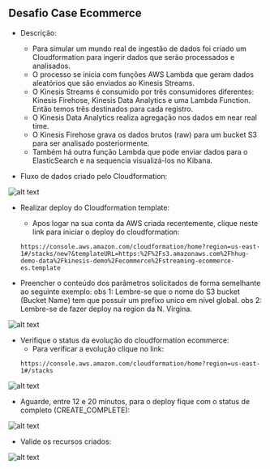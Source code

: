 ## Desafio Case Ecommerce

- Descrição:
    - Para simular um mundo real de ingestão de dados foi criado um Cloudformation para ingerir dados que serão processados e analisados.
    - O processo se inicia com funções AWS Lambda que geram dados aleatórios que são enviados ao Kinesis Streams.
    - O Kinesis Streams é consumido por três consumidores diferentes: Kinesis Firehose, Kinesis Data Analytics e uma Lambda Function. Então temos três destinados para cada registro.
    - O Kinesis Data Analytics realiza agregação nos dados em near real time. 
    - O Kinesis Firehose grava os dados brutos (raw) para um bucket S3 para ser analisado posteriormente.
    - Também há outra função Lambda que pode enviar dados para o ElasticSearch e na sequencia visualizá-los no Kibana.

- Fluxo de dados criado pelo Cloudformation:

![alt text](https://github.com/schmidt-samuel/fia_batalha_de_dados1/blob/master/desafio_case_ecommerce/imagens/fluxo_de_dados.png)


- Realizar deploy do Cloudformation template:
    - Apos logar na sua conta da AWS criada recentemente, clique neste link para iniciar o deploy do cloudformation:
    ```
    https://console.aws.amazon.com/cloudformation/home?region=us-east-1#/stacks/new?&templateURL=https:%2F%2Fs3.amazonaws.com%2Fhhug-demo-data%2Fkinesis-demo%2Fecommerce%2Fstreaming-ecommerce-es.template
    ```
    
- Preencher o conteúdo dos parâmetros solicitados de forma semelhante ao seguinte exemplo:
obs 1: Lembre-se que o nome do S3 bucket (Bucket Name) tem que possuir um prefixo unico em nível global.
obs 2: Lembre-se de fazer deploy na region da N. Virgina.

![alt text](https://github.com/schmidt-samuel/fia_batalha_de_dados1/blob/master/desafio_case_ecommerce/imagens/cloudformation_passo1.png)

- Verifique o status da evolução do cloudformation ecommerce:
    - Para verificar a evolução clique no link:
    ```
    https://console.aws.amazon.com/cloudformation/home?region=us-east-1#/stacks
    ```

![alt text](https://github.com/schmidt-samuel/fia_batalha_de_dados1/blob/master/desafio_case_ecommerce/imagens/cloudformation_passo2.png)

- Aguarde, entre 12 e 20 minutos, para o deploy fique com o status de completo (CREATE_COMPLETE):
  
![alt text](https://github.com/schmidt-samuel/fia_batalha_de_dados1/blob/master/desafio_case_ecommerce/imagens/cloudformation_passo3.png)

- Valide os recursos criados:

![alt text](https://github.com/schmidt-samuel/fia_batalha_de_dados1/blob/master/desafio_case_ecommerce/imagens/cloudformation_passo4.png)
